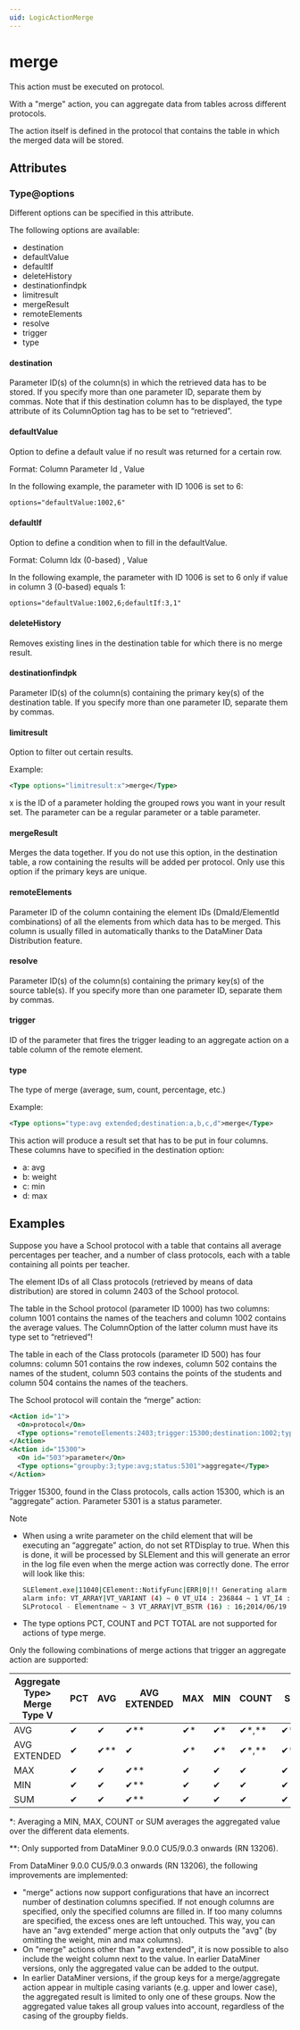 ```yaml
---
uid: LogicActionMerge
---
```


# merge

This action must be executed on protocol.

With a "merge" action, you can aggregate data from tables across different protocols.

The action itself is defined in the protocol that contains the table in which the merged data will be stored.

## Attributes

### Type@options

Different options can be specified in this attribute.

The following options are available:

- destination
- defaultValue
- defaultIf
- deleteHistory
- destinationfindpk
- limitresult
- mergeResult
- remoteElements
- resolve
- trigger
- type

#### destination

Parameter ID(s) of the column(s) in which the retrieved data has to be stored. If you specify more than one parameter ID, separate them by commas. Note that if this destination column has to be displayed, the type attribute of its ColumnOption tag has to be set to “retrieved”.

#### defaultValue

Option to define a default value if no result was returned for a certain row.

Format: Column Parameter Id , Value

In the following example, the parameter with ID 1006 is set to 6:

```xml
options="defaultValue:1002,6"
```

#### defaultIf

Option to define a condition when to fill in the defaultValue.

Format: Column Idx (0-based) , Value

In the following example, the parameter with ID 1006 is set to 6 only if value in column 3 (0-based) equals 1:

```xml
options="defaultValue:1002,6;defaultIf:3,1"
```

#### deleteHistory

Removes existing lines in the destination table for which there is no merge result.

#### destinationfindpk

Parameter ID(s) of the column(s) containing the primary key(s) of the destination table. If you specify more than one parameter ID, separate them by commas.

#### limitresult

Option to filter out certain results.

Example:<!-- RN 5071 -->

```xml
<Type options="limitresult:x">merge</Type>
```

x is the ID of a parameter holding the grouped rows you want in your result set. The parameter can be a regular parameter or a table parameter.

#### mergeResult

Merges the data together. If you do not use this option, in the destination table, a row containing the results will be added per protocol. Only use this option if the primary keys are unique.

#### remoteElements

Parameter ID of the column containing the element IDs (DmaId/ElementId combinations) of all the elements from which data has to be merged. This column is usually filled in automatically thanks to the DataMiner Data Distribution feature.

#### resolve

Parameter ID(s) of the column(s) containing the primary key(s) of the source table(s). If you specify more than one parameter ID, separate them by commas.

#### trigger

ID of the parameter that fires the trigger leading to an aggregate action on a table column of the remote element.

#### type

The type of merge (average, sum, count, percentage, etc.)

Example:<!-- RN 5071 -->

```xml
<Type options="type:avg extended;destination:a,b,c,d">merge</Type>
```

This action will produce a result set that has to be put in four columns. These columns have to specified in the destination option:

- a: avg
- b: weight
- c: min
- d: max

## Examples

Suppose you have a School protocol with a table that contains all average percentages per teacher, and a number of class protocols, each with a table containing all points per teacher.

The element IDs of all Class protocols (retrieved by means of data distribution) are stored in column 2403 of the School protocol.

The table in the School protocol (parameter ID 1000) has two columns: column 1001 contains the names of the teachers and column 1002 contains the average values. The ColumnOption of the latter column must have its type set to “retrieved”!

The table in each of the Class protocols (parameter ID 500) has four columns: column 501 contains the row indexes, column 502 contains the names of the student, column 503 contains the points of the students and column 504 contains the names of the teachers.

The School protocol will contain the “merge” action:

```xml
<Action id="1">
  <On>protocol</On>
  <Type options="remoteElements:2403;trigger:15300;destination:1002;type:avg; destinationfindpk=1001;resolve:504">merge</Type>
</Action>
<Action id="15300">
  <On id="503">parameter</On>
  <Type options="groupby:3;type:avg;status:5301">aggregate</Type>
</Action>
```

Trigger 15300, found in the Class protocols, calls action 15300, which is an “aggregate” action. Parameter 5301 is a status parameter.

> [!NOTE]
>
> - When using a write parameter on the child element that will be executing an “aggregate” action, do not set RTDisplay to true. When this is done, it will be processed by SLElement and this will generate an error in the log file even when the merge action was correctly done. The error will look like this:
>   ```bash
>   SLElement.exe|11040|CElement::NotifyFunc|ERR|0|!! Generating alarm on an unknown parameter (0)
>   alarm info: VT_ARRAY|VT_VARIANT (4) ~ 0 VT_UI4 : 236844 ~ 1 VT_I4 : 0 ~ 2 VT_BSTR :
>   SLProtocol - Elementname ~ 3 VT_ARRAY|VT_BSTR (16) : 16;2014/06/19 12:08:23;13;5;;0;5;11;2910;;0;;;;16;
>   ```
> - The type options PCT, COUNT and PCT TOTAL are not supported for actions of type merge.

Only the following combinations of merge actions that trigger an aggregate action are supported:

|Aggregate Type> Merge Type V|PCT|AVG|AVG EXTENDED|MAX|MIN|COUNT|SUM|PCT TOTAL|
|--- |--- |--- |--- |--- |--- |--- |--- |--- |
|AVG|&#10004;|&#10004;|&#10004;**|&#10004;*|&#10004;*|&#10004;*,**|&#10004;*,**|&#10004;|
|AVG EXTENDED|&#10004;|&#10004;**|&#10004;|&#10004;*|&#10004;*|&#10004;*,**|&#10004;*,**|&#10004;|
|MAX|&#10004;|&#10004;|&#10004;**|&#10004;|&#10004;|&#10004;|&#10004;|&#10004;|
|MIN|&#10004;|&#10004;|&#10004;**|&#10004;|&#10004;|&#10004;|&#10004;|&#10004;|
|SUM|&#10004;|&#10004;|&#10004;**|&#10004;|&#10004;|&#10004;|&#10004;|&#10004;|

\*: Averaging a MIN, MAX, COUNT or SUM averages the aggregated value over the different data elements.

**: Only supported from DataMiner 9.0.0 CU5/9.0.3 onwards (RN 13206).

From DataMiner 9.0.0 CU5/9.0.3 onwards (RN 13206), the following improvements are implemented:

- "merge" actions now support configurations that have an incorrect number of destination columns specified. If not enough columns are specified, only the specified columns are filled in. If too many columns are specified, the excess ones are left untouched. This way, you can have an "avg extended" merge action that only outputs the "avg" (by omitting the weight, min and max columns).
- On "merge" actions other than "avg extended", it is now possible to also include the weight column next to the value. In earlier DataMiner versions, only the aggregated value can be added to the output.
- In earlier DataMiner versions, if the group keys for a merge/aggregate action appear in multiple casing variants (e.g. upper and lower case), the aggregated result is limited to only one of these groups. Now the aggregated value takes all group values into account, regardless of the casing of the groupby fields.